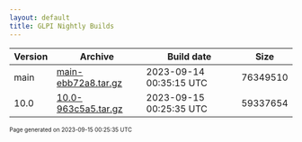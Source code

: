 ```yaml
---
layout: default
title: GLPI Nightly Builds
---
```


Version|Archive|Build date|Size
---|---|---|---
main|[main-ebb72a8.tar.gz](main-ebb72a8.tar.gz)|2023-09-14 00:35:15 UTC|76349510
10.0|[10.0-963c5a5.tar.gz](10.0-963c5a5.tar.gz)|2023-09-15 00:25:35 UTC|59337654

<font size="1">Page generated on 2023-09-15 00:25:35 UTC</font>
